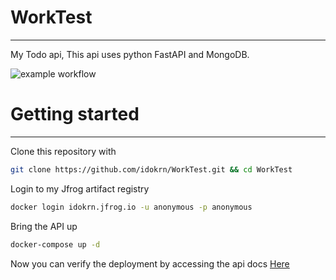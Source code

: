 # WorkTest
---
My Todo api, This api uses python FastAPI and MongoDB.

![example workflow](https://github.com/idokrn/WorkTest/actions/workflows/build.yaml/badge.svg)


# Getting started
___
Clone this repository with
``` bash
git clone https://github.com/idokrn/WorkTest.git && cd WorkTest
```

Login to my Jfrog artifact registry

``` bash
docker login idokrn.jfrog.io -u anonymous -p anonymous
```

Bring the API up
``` bash
docker-compose up -d
```

Now you can verify the deployment by accessing the api docs [Here](http://localhost/docs)


